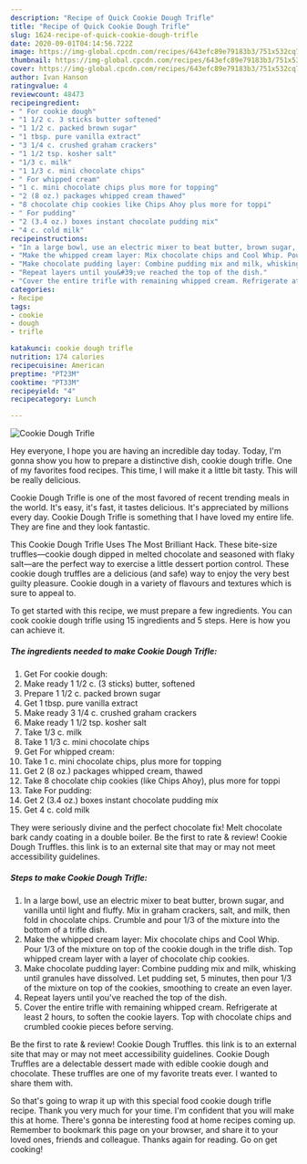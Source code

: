 ```yaml
---
description: "Recipe of Quick Cookie Dough Trifle"
title: "Recipe of Quick Cookie Dough Trifle"
slug: 1624-recipe-of-quick-cookie-dough-trifle
date: 2020-09-01T04:14:56.722Z
image: https://img-global.cpcdn.com/recipes/643efc89e79183b3/751x532cq70/cookie-dough-trifle-recipe-main-photo.jpg
thumbnail: https://img-global.cpcdn.com/recipes/643efc89e79183b3/751x532cq70/cookie-dough-trifle-recipe-main-photo.jpg
cover: https://img-global.cpcdn.com/recipes/643efc89e79183b3/751x532cq70/cookie-dough-trifle-recipe-main-photo.jpg
author: Ivan Hanson
ratingvalue: 4
reviewcount: 48473
recipeingredient:
- " For cookie dough"
- "1 1/2 c. 3 sticks butter softened"
- "1 1/2 c. packed brown sugar"
- "1 tbsp. pure vanilla extract"
- "3 1/4 c. crushed graham crackers"
- "1 1/2 tsp. kosher salt"
- "1/3 c. milk"
- "1 1/3 c. mini chocolate chips"
- " For whipped cream"
- "1 c. mini chocolate chips plus more for topping"
- "2 (8 oz.) packages whipped cream thawed"
- "8 chocolate chip cookies like Chips Ahoy plus more for toppi"
- " For pudding"
- "2 (3.4 oz.) boxes instant chocolate pudding mix"
- "4 c. cold milk"
recipeinstructions:
- "In a large bowl, use an electric mixer to beat butter, brown sugar, and vanilla until light and fluffy. Mix in graham crackers, salt, and milk, then fold in chocolate chips. Crumble and pour 1/3 of the mixture into the bottom of a trifle dish."
- "Make the whipped cream layer: Mix chocolate chips and Cool Whip. Pour 1/3 of the mixture on top of the cookie dough in the trifle dish. Top whipped cream layer with a layer of chocolate chip cookies."
- "Make chocolate pudding layer: Combine pudding mix and milk, whisking until granules have dissolved. Let pudding set, 5 minutes, then pour 1/3 of the mixture on top of the cookies, smoothing to create an even layer."
- "Repeat layers until you&#39;ve reached the top of the dish."
- "Cover the entire trifle with remaining whipped cream. Refrigerate at least 2 hours, to soften the cookie layers. Top with chocolate chips and crumbled cookie pieces before serving."
categories:
- Recipe
tags:
- cookie
- dough
- trifle

katakunci: cookie dough trifle 
nutrition: 174 calories
recipecuisine: American
preptime: "PT23M"
cooktime: "PT33M"
recipeyield: "4"
recipecategory: Lunch

---
```



![Cookie Dough Trifle](https://img-global.cpcdn.com/recipes/643efc89e79183b3/751x532cq70/cookie-dough-trifle-recipe-main-photo.jpg)

Hey everyone, I hope you are having an incredible day today. Today, I'm gonna show you how to prepare a distinctive dish, cookie dough trifle. One of my favorites food recipes. This time, I will make it a little bit tasty. This will be really delicious.

Cookie Dough Trifle is one of the most favored of recent trending meals in the world. It's easy, it's fast, it tastes delicious. It's appreciated by millions every day. Cookie Dough Trifle is something that I have loved my entire life. They are fine and they look fantastic.

This Cookie Dough Trifle Uses The Most Brilliant Hack. These bite-size truffles—cookie dough dipped in melted chocolate and seasoned with flaky salt—are the perfect way to exercise a little dessert portion control. These cookie dough truffles are a delicious (and safe) way to enjoy the very best guilty pleasure. Cookie dough in a variety of flavours and textures which is sure to appeal to.


To get started with this recipe, we must prepare a few ingredients. You can cook cookie dough trifle using 15 ingredients and 5 steps. Here is how you can achieve it.

<!--inarticleads1-->

##### The ingredients needed to make Cookie Dough Trifle:

1. Get  For cookie dough:
1. Make ready 1 1/2 c. (3 sticks) butter, softened
1. Prepare 1 1/2 c. packed brown sugar
1. Get 1 tbsp. pure vanilla extract
1. Make ready 3 1/4 c. crushed graham crackers
1. Make ready 1 1/2 tsp. kosher salt
1. Take 1/3 c. milk
1. Take 1 1/3 c. mini chocolate chips
1. Get  For whipped cream:
1. Take 1 c. mini chocolate chips, plus more for topping
1. Get 2 (8 oz.) packages whipped cream, thawed
1. Take 8 chocolate chip cookies (like Chips Ahoy), plus more for toppi
1. Take  For pudding:
1. Get 2 (3.4 oz.) boxes instant chocolate pudding mix
1. Get 4 c. cold milk


They were seriously divine and the perfect chocolate fix! Melt chocolate bark candy coating in a double boiler. Be the first to rate &amp; review! Cookie Dough Truffles. this link is to an external site that may or may not meet accessibility guidelines. 

<!--inarticleads2-->

##### Steps to make Cookie Dough Trifle:

1. In a large bowl, use an electric mixer to beat butter, brown sugar, and vanilla until light and fluffy. Mix in graham crackers, salt, and milk, then fold in chocolate chips. Crumble and pour 1/3 of the mixture into the bottom of a trifle dish.
1. Make the whipped cream layer: Mix chocolate chips and Cool Whip. Pour 1/3 of the mixture on top of the cookie dough in the trifle dish. Top whipped cream layer with a layer of chocolate chip cookies.
1. Make chocolate pudding layer: Combine pudding mix and milk, whisking until granules have dissolved. Let pudding set, 5 minutes, then pour 1/3 of the mixture on top of the cookies, smoothing to create an even layer.
1. Repeat layers until you&#39;ve reached the top of the dish.
1. Cover the entire trifle with remaining whipped cream. Refrigerate at least 2 hours, to soften the cookie layers. Top with chocolate chips and crumbled cookie pieces before serving.


Be the first to rate &amp; review! Cookie Dough Truffles. this link is to an external site that may or may not meet accessibility guidelines. Cookie Dough Truffles are a delectable dessert made with edible cookie dough and chocolate. These truffles are one of my favorite treats ever. I wanted to share them with. 

So that's going to wrap it up with this special food cookie dough trifle recipe. Thank you very much for your time. I'm confident that you will make this at home. There's gonna be interesting food at home recipes coming up. Remember to bookmark this page on your browser, and share it to your loved ones, friends and colleague. Thanks again for reading. Go on get cooking!
